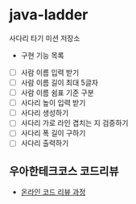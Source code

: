 # java-ladder

사다리 타기 미션 저장소

- 구현 기능 목록
- [ ] 사람 이름 입력 받기
- [ ] 사람 이름 길이 최대 5글자
- [ ] 사람 이름 쉼표 기준 구분
- [ ] 사다리 높이 입력 받기
- [ ] 사다리 생성하기
- [ ] 사다리 가로 라인 겹치는 지 검증하기
- [ ] 사다리 폭 길이 구하기
- [ ] 사다리 출력하기

## 우아한테크코스 코드리뷰

- [온라인 코드 리뷰 과정](https://github.com/woowacourse/woowacourse-docs/blob/master/maincourse/README.md)
